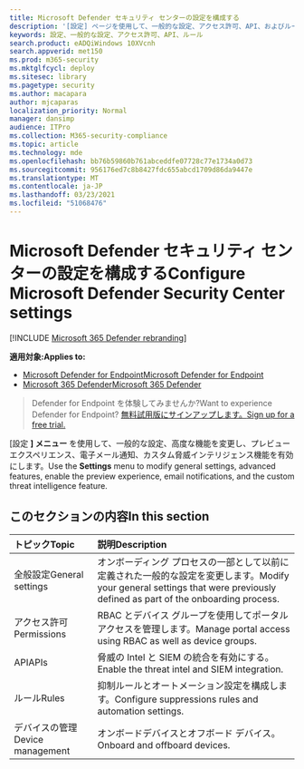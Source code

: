 ```yaml
---
title: Microsoft Defender セキュリティ センターの設定を構成する
description: '[設定] ページを使用して、一般的な設定、アクセス許可、API、およびルールを構成します。'
keywords: 設定、一般的な設定、アクセス許可、API、ルール
search.product: eADQiWindows 10XVcnh
search.appverid: met150
ms.prod: m365-security
ms.mktglfcycl: deploy
ms.sitesec: library
ms.pagetype: security
ms.author: macapara
author: mjcaparas
localization_priority: Normal
manager: dansimp
audience: ITPro
ms.collection: M365-security-compliance
ms.topic: article
ms.technology: mde
ms.openlocfilehash: bb76b59860b761abceddfe07728c77e1734a0d73
ms.sourcegitcommit: 956176ed7c8b8427fdc655abcd1709d86da9447e
ms.translationtype: MT
ms.contentlocale: ja-JP
ms.lasthandoff: 03/23/2021
ms.locfileid: "51068476"
---
```

# <a name="configure-microsoft-defender-security-center-settings"></a><span data-ttu-id="1495b-104">Microsoft Defender セキュリティ センターの設定を構成する</span><span class="sxs-lookup"><span data-stu-id="1495b-104">Configure Microsoft Defender Security Center settings</span></span>

[!INCLUDE [Microsoft 365 Defender rebranding](../../includes/microsoft-defender.md)]


<span data-ttu-id="1495b-105">**適用対象:**</span><span class="sxs-lookup"><span data-stu-id="1495b-105">**Applies to:**</span></span>
- [<span data-ttu-id="1495b-106">Microsoft Defender for Endpoint</span><span class="sxs-lookup"><span data-stu-id="1495b-106">Microsoft Defender for Endpoint</span></span>](https://go.microsoft.com/fwlink/p/?linkid=2146631)
- [<span data-ttu-id="1495b-107">Microsoft 365 Defender</span><span class="sxs-lookup"><span data-stu-id="1495b-107">Microsoft 365 Defender</span></span>](https://go.microsoft.com/fwlink/?linkid=2118804)


><span data-ttu-id="1495b-108">Defender for Endpoint を体験してみませんか?</span><span class="sxs-lookup"><span data-stu-id="1495b-108">Want to experience Defender for Endpoint?</span></span> [<span data-ttu-id="1495b-109">無料試用版にサインアップします。</span><span class="sxs-lookup"><span data-stu-id="1495b-109">Sign up for a free trial.</span></span>](https://www.microsoft.com/microsoft-365/windows/microsoft-defender-atp?ocid=docs-wdatp-prefsettings-abovefoldlink)

<span data-ttu-id="1495b-110">[設定 **] メニュー** を使用して、一般的な設定、高度な機能を変更し、プレビュー エクスペリエンス、電子メール通知、カスタム脅威インテリジェンス機能を有効にします。</span><span class="sxs-lookup"><span data-stu-id="1495b-110">Use the **Settings** menu to modify general settings, advanced features, enable the preview experience, email notifications, and the custom threat intelligence feature.</span></span>

## <a name="in-this-section"></a><span data-ttu-id="1495b-111">このセクションの内容</span><span class="sxs-lookup"><span data-stu-id="1495b-111">In this section</span></span>

<span data-ttu-id="1495b-112">トピック</span><span class="sxs-lookup"><span data-stu-id="1495b-112">Topic</span></span> | <span data-ttu-id="1495b-113">説明</span><span class="sxs-lookup"><span data-stu-id="1495b-113">Description</span></span>
:---|:---
<span data-ttu-id="1495b-114">全般設定</span><span class="sxs-lookup"><span data-stu-id="1495b-114">General settings</span></span> | <span data-ttu-id="1495b-115">オンボーディング プロセスの一部として以前に定義された一般的な設定を変更します。</span><span class="sxs-lookup"><span data-stu-id="1495b-115">Modify your general settings that were previously defined as part of the onboarding process.</span></span>
<span data-ttu-id="1495b-116">アクセス許可</span><span class="sxs-lookup"><span data-stu-id="1495b-116">Permissions</span></span> | <span data-ttu-id="1495b-117">RBAC とデバイス グループを使用してポータル アクセスを管理します。</span><span class="sxs-lookup"><span data-stu-id="1495b-117">Manage portal access using RBAC as well as device groups.</span></span>
<span data-ttu-id="1495b-118">API</span><span class="sxs-lookup"><span data-stu-id="1495b-118">APIs</span></span> | <span data-ttu-id="1495b-119">脅威の Intel と SIEM の統合を有効にする。</span><span class="sxs-lookup"><span data-stu-id="1495b-119">Enable the threat intel and SIEM integration.</span></span>
<span data-ttu-id="1495b-120">ルール</span><span class="sxs-lookup"><span data-stu-id="1495b-120">Rules</span></span> | <span data-ttu-id="1495b-121">抑制ルールとオートメーション設定を構成します。</span><span class="sxs-lookup"><span data-stu-id="1495b-121">Configure suppressions rules and automation settings.</span></span>
<span data-ttu-id="1495b-122">デバイスの管理</span><span class="sxs-lookup"><span data-stu-id="1495b-122">Device management</span></span> | <span data-ttu-id="1495b-123">オンボードデバイスとオフボード デバイス。</span><span class="sxs-lookup"><span data-stu-id="1495b-123">Onboard and offboard devices.</span></span>
